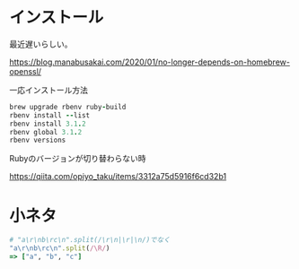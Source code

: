 # インストール

最近遅いらしい。

https://blog.manabusakai.com/2020/01/no-longer-depends-on-homebrew-openssl/

一応インストール方法

```Ruby
brew upgrade rbenv ruby-build
rbenv install --list
rbenv install 3.1.2
rbenv global 3.1.2
rbenv versions
```

Rubyのバージョンが切り替わらない時

https://qiita.com/opiyo_taku/items/3312a75d5916f6cd32b1

# 小ネタ

```Ruby
# "a\r\nb\rc\n".split(/\r\n|\r|\n/)でなく
"a\r\nb\rc\n".split(/\R/)
=> ["a", "b", "c"]
```
